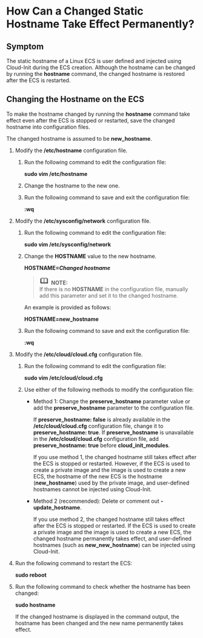 # How Can a Changed Static Hostname Take Effect Permanently?<a name="EN-US_TOPIC_0050735736"></a>

## Symptom<a name="section319352620019"></a>

The static hostname of a Linux ECS is user defined and injected using Cloud-Init during the ECS creation. Although the hostname can be changed by running the  **hostname**  command, the changed hostname is restored after the ECS is restarted.

## Changing the Hostname on the ECS<a name="section14535183616249"></a>

To make the hostname changed by running the  **hostname**  command take effect even after the ECS is stopped or restarted, save the changed hostname into configuration files.

The changed hostname is assumed to be  **new\_hostname**.

1.  Modify the  **/etc/hostname**  configuration file.
    1.  Run the following command to edit the configuration file:

        **sudo vim /etc/hostname**

    2.  Change the hostname to the new one.
    3.  Run the following command to save and exit the configuration file:

        **:wq**

2.  Modify the  **/etc/sysconfig/network**  configuration file.
    1.  Run the following command to edit the configuration file:

        **sudo vim /etc/sysconfig/network**

    2.  Change the  **HOSTNAME**  value to the new hostname.

        **HOSTNAME=_Changed hostname_**

        >![](public_sys-resources/icon-note.gif) **NOTE:**   
        >If there is no  **HOSTNAME**  in the configuration file, manually add this parameter and set it to the changed hostname.  

        An example is provided as follows:

        **HOSTNAME=new\_hostname**

    3.  Run the following command to save and exit the configuration file:

        **:wq**

3.  Modify the  **/etc/cloud/cloud.cfg**  configuration file.
    1.  Run the following command to edit the configuration file:

        **sudo vim /etc/cloud/cloud.cfg**

    2.  Use either of the following methods to modify the configuration file:
        -   Method 1: Change the  **preserve\_hostname**  parameter value or add the  **preserve\_hostname**  parameter to the configuration file.

            If  **preserve\_hostname: false**  is already available in the  **/etc/cloud/cloud.cfg**  configuration file, change it to  **preserve\_hostname: true**. If  **preserve\_hostname**  is unavailable in the  **/etc/cloud/cloud.cfg**  configuration file, add  **preserve\_hostname: true**  before  **cloud\_init\_modules**.

            If you use method 1, the changed hostname still takes effect after the ECS is stopped or restarted. However, if the ECS is used to create a private image and the image is used to create a new ECS, the hostname of the new ECS is the hostname \(**new\_hostname**\) used by the private image, and user-defined hostnames cannot be injected using Cloud-Init.

        -   Method 2 \(recommended\): Delete or comment out  **- update\_hostname**.

            If you use method 2, the changed hostname still takes effect after the ECS is stopped or restarted. If the ECS is used to create a private image and the image is used to create a new ECS, the changed hostname permanently takes effect, and user-defined hostnames \(such as  **new\_new\_hostname**\) can be injected using Cloud-Init.


4.  Run the following command to restart the ECS:

    **sudo reboot**

5.  Run the following command to check whether the hostname has been changed:

    **sudo hostname**

    If the changed hostname is displayed in the command output, the hostname has been changed and the new name permanently takes effect.


